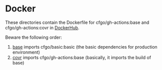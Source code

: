 # Docker

These directories contain the Dockerfile for cfgo/gh-actions:base and cfgo/gh-actions:covr in [DockerHub](https://hub.docker.com/repository/docker/cfgo/gh-actions/).

Beware the following order:

1. [base](/base) imports cfgo/basic:basic (the basic dependencies for production environment)
2. [covr](/covr) imports cfgo/gh-actions:base (basically, it imports the build of base)
